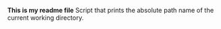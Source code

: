 **This is my readme file**
Script that prints the absolute path name of the current working directory.
